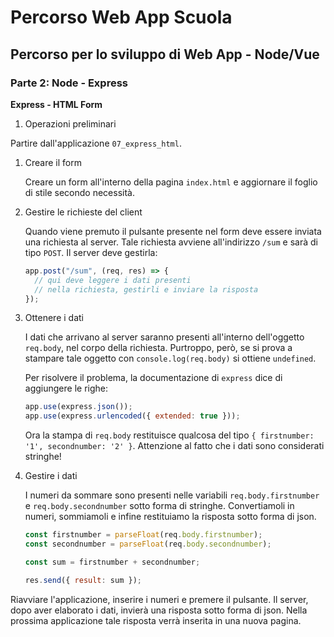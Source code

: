 # Percorso Web App Scuola

## Percorso per lo sviluppo di Web App - Node/Vue

### Parte 2: Node - Express

**Express - HTML Form**

1.  Operazioni preliminari

Partire dall'applicazione `07_express_html`.

1.  Creare il form

    Creare un form all'interno della pagina `index.html`
    e aggiornare il foglio di stile secondo necessità.

1.  Gestire le richieste del client

    Quando viene premuto il pulsante presente nel form
    deve essere inviata una richiesta al server.
    Tale richiesta avviene all'indirizzo `/sum` e sarà
    di tipo `POST`. Il server deve gestirla:

    ```js
    app.post("/sum", (req, res) => {
      // qui deve leggere i dati presenti
      // nella richiesta, gestirli e inviare la risposta
    });
    ```

1.  Ottenere i dati

    I dati che arrivano al server saranno presenti all'interno
    dell'oggetto `req.body`, nel corpo della richiesta.
    Purtroppo, però, se si prova a stampare tale oggetto
    con `console.log(req.body)` si ottiene `undefined`.

    Per risolvere il problema, la documentazione di `express`
    dice di aggiungere le righe:

    ```js
    app.use(express.json());
    app.use(express.urlencoded({ extended: true }));
    ```

    Ora la stampa di `req.body` restituisce qualcosa del tipo
    `{ firstnumber: '1', secondnumber: '2' }`. Attenzione
    al fatto che i dati sono considerati stringhe!

1.  Gestire i dati

    I numeri da sommare sono presenti nelle variabili
    `req.body.firstnumber` e `req.body.secondnumber`
    sotto forma di stringhe. Convertiamoli in numeri,
    sommiamoli e infine restituiamo la risposta sotto forma
    di json.

    ```js
    const firstnumber = parseFloat(req.body.firstnumber);
    const secondnumber = parseFloat(req.body.secondnumber);

    const sum = firstnumber + secondnumber;

    res.send({ result: sum });
    ```

Riavviare l'applicazione, inserire i numeri e premere il pulsante.
Il server, dopo aver elaborato i dati, invierà una risposta sotto forma
di json. Nella prossima applicazione tale risposta verrà inserita
in una nuova pagina.
